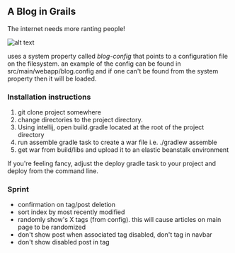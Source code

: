 ## A Blog in Grails

The internet needs more ranting people!

![alt text](https://s3-us-west-2.amazonaws.com/atronandbeyond.com/Animated+GIF-downsized.gif)

uses a system property called *blog-config* that points to a configuration file on the filesystem.  an example of the config can be found in src/main/webapp/blog.config and if one can't be found from the system property then it will be loaded.

### Installation instructions

1. git clone project somewhere
2. change directories to the project directory.
3. Using intellij, open build.gradle located at the root of the project directory
4. run assemble gradle task to create a war file i.e. ./gradlew assemble
5. get war from build/libs and upload it to an elastic beanstalk environment

If you're feeling fancy, adjust the deploy gradle task to your project and deploy from the command line.

### Sprint

* confirmation on tag/post deletion
* sort index by most recently modified
* randomly show's X tags (from config).  this will cause articles on main page to be randomized
* don't show post when associated tag disabled, don't tag in navbar
* don't show disabled post in tag